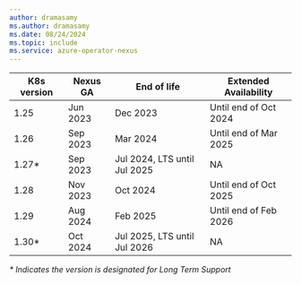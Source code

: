 ```yaml
---
author: dramasamy
ms.author: dramasamy
ms.date: 08/24/2024
ms.topic: include
ms.service: azure-operator-nexus
---
```


|  K8s version | Nexus GA  | End of life                    | Extended Availability |
|--------------|-----------|--------------------------------|-----------------------|
| 1.25         | Jun 2023  | Dec 2023                       | Until end of Oct 2024 |
| 1.26         | Sep 2023  | Mar 2024                       | Until end of Mar 2025 |
| 1.27*        | Sep 2023  | Jul 2024, LTS until Jul 2025   | NA                    |
| 1.28         | Nov 2023  | Oct 2024                       | Until end of Oct 2025 |
| 1.29         | Aug 2024  | Feb 2025                       | Until end of Feb 2026 |
| 1.30*        | Oct 2024  | Jul 2025, LTS until Jul 2026   | NA                    |

*\* Indicates the version is designated for Long Term Support*
